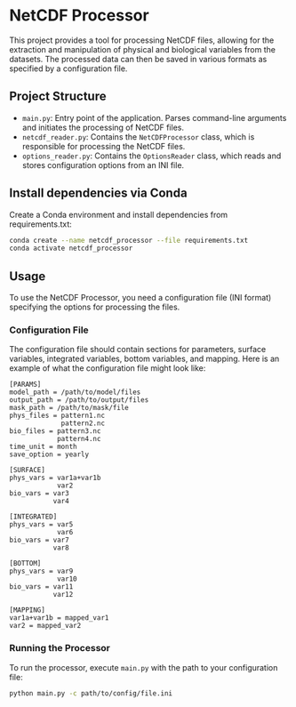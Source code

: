 # NetCDF Processor

This project provides a tool for processing NetCDF files, allowing for the extraction and manipulation of physical and biological variables from the datasets. The processed data can then be saved in various formats as specified by a configuration file.

## Project Structure

- `main.py`: Entry point of the application. Parses command-line arguments and initiates the processing of NetCDF files.
- `netcdf_reader.py`: Contains the `NetCDFProcessor` class, which is responsible for processing the NetCDF files.
- `options_reader.py`: Contains the `OptionsReader` class, which reads and stores configuration options from an INI file.

## Install dependencies via Conda

Create a Conda environment and install dependencies from requirements.txt:

```bash
conda create --name netcdf_processor --file requirements.txt
conda activate netcdf_processor
```

## Usage

To use the NetCDF Processor, you need a configuration file (INI format) specifying the options for processing the files.

### Configuration File

The configuration file should contain sections for parameters, surface variables, integrated variables, bottom variables, and mapping. Here is an example of what the configuration file might look like:

```
[PARAMS]
model_path = /path/to/model/files
output_path = /path/to/output/files
mask_path = /path/to/mask/file
phys_files = pattern1.nc
             pattern2.nc
bio_files = pattern3.nc
            pattern4.nc
time_unit = month
save_option = yearly

[SURFACE]
phys_vars = var1a+var1b
            var2
bio_vars = var3
           var4

[INTEGRATED]
phys_vars = var5
            var6
bio_vars = var7
           var8

[BOTTOM]
phys_vars = var9 
            var10
bio_vars = var11
           var12

[MAPPING]
var1a+var1b = mapped_var1
var2 = mapped_var2
```

### Running the Processor

To run the processor, execute `main.py` with the path to your configuration file:

```bash
python main.py -c path/to/config/file.ini
```

